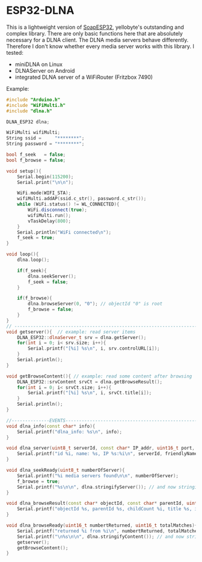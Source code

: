 # ESP32-DLNA
This is a lightweight version of <a href="https://github.com/yellobyte/"> SoapESP32</a>, yellobyte's outstanding and complex library.
There are only basic functions here that are absolutely necessary for a DLNA client.
The DLNA media servers behave differently. Therefore I don't know whether every media server works with this library. I tested:

- miniDLNA on Linux
- DLNAServer on Android
- integrated DLNA server of a WiFiRouter (Fritzbox 7490)

Example:
````c++
#include "Arduino.h"
#include "WiFiMulti.h"
#include "dlna.h"

DLNA_ESP32 dlna;

WiFiMulti wifiMulti;
String ssid =     "********";
String password = "********";

bool f_seek   = false;
bool f_browse = false;

void setup(){
    Serial.begin(115200);
    Serial.print("\n\n");

    WiFi.mode(WIFI_STA);
    wifiMulti.addAP(ssid.c_str(), password.c_str());
    while (WiFi.status() != WL_CONNECTED){
        WiFi.disconnect(true);
        wifiMulti.run();
        vTaskDelay(800);
    }
    Serial.println("WiFi connected\n");
    f_seek = true;
}

void loop(){
    dlna.loop();

    if(f_seek){
        dlna.seekServer();
        f_seek = false;
    }

    if(f_browse){
        dlna.browseServer(0, "0"); // objectId "0" is root
        f_browse = false;
    }
}
// --------------------------------------------------------------------------------------------------
void getserver(){  // example: read server items
    DLNA_ESP32::dlnaServer_t srv = dlna.getServer();
    for(int i = 0; i< srv.size; i++){
        Serial.printf("[%i] %s\n", i, srv.controlURL[i]);
    }
    Serial.println();
}

void getBrowseContent(){ // example: read some content after browsing
    DLNA_ESP32::srvContent srvCt = dlna.getBrowseResult();
    for(int i = 0; i< srvCt.size; i++){
        Serial.printf("[%i] %s\n", i, srvCt.title[i]);
    }
    Serial.println();
}

//--------------EVENTS--------------------------------------------------------------------------------
void dlna_info(const char* info){
    Serial.printf("dlna_info: %s\n", info);
}

void dlna_server(uint8_t serverId, const char* IP_addr, uint16_t port, const char* friendlyName, const char* controlURL){
    Serial.printf("id %i, name: %s, IP %s:%i\n", serverId, friendlyName, IP_addr, port);
}

void dlna_seekReady(uint8_t numberOfServer){
    Serial.printf("%i media servers found\n\n", numberOfServer);
    f_browse = true;
    Serial.printf("%s\n\n", dlna.stringifyServer()); // and now stringify the found servers, make JSONstring:
}

void dlna_browseResult(const char* objectId, const char* parentId, uint16_t childCount, const char* title, bool isAudio, uint32_t itemSize, const char* itemURL){
    Serial.printf("objectId %s, parentId %s, childCount %i, title %s, isAudio %i, itemSize %i, itemURL %s\n", objectId, parentId, childCount, title, isAudio, itemSize, itemURL);
}

void dlna_browseReady(uint16_t numbertReturned, uint16_t totalMatches){
    Serial.printf("returned %i from %i\n", numbertReturned, totalMatches);
    Serial.printf("\n%s\n\n", dlna.stringifyContent()); // and now stringify the browse result, make JSONstring:
    getserver();
    getBrowseContent();
}
````
